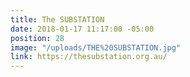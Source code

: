 ```yaml
---
title: The SUBSTATION
date: 2018-01-17 11:17:00 -05:00
position: 28
image: "/uploads/THE%20SUBSTATION.jpg"
link: https://thesubstation.org.au/
---
```


